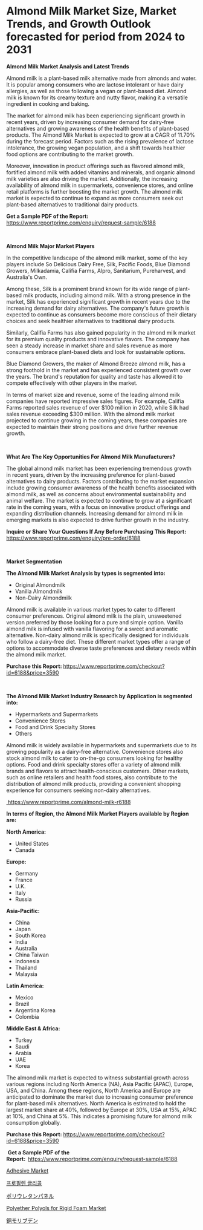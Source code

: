 <p><h1>Almond Milk Market Size, Market Trends, and Growth Outlook forecasted for period from 2024 to 2031</h1></p><p><strong>Almond Milk Market Analysis and Latest Trends</strong></p>
<p><p>Almond milk is a plant-based milk alternative made from almonds and water. It is popular among consumers who are lactose intolerant or have dairy allergies, as well as those following a vegan or plant-based diet. Almond milk is known for its creamy texture and nutty flavor, making it a versatile ingredient in cooking and baking.</p><p>The market for almond milk has been experiencing significant growth in recent years, driven by increasing consumer demand for dairy-free alternatives and growing awareness of the health benefits of plant-based products. The Almond Milk Market is expected to grow at a CAGR of 11.70% during the forecast period. Factors such as the rising prevalence of lactose intolerance, the growing vegan population, and a shift towards healthier food options are contributing to the market growth.</p><p>Moreover, innovation in product offerings such as flavored almond milk, fortified almond milk with added vitamins and minerals, and organic almond milk varieties are also driving the market. Additionally, the increasing availability of almond milk in supermarkets, convenience stores, and online retail platforms is further boosting the market growth. The almond milk market is expected to continue to expand as more consumers seek out plant-based alternatives to traditional dairy products.</p></p>
<p><strong>Get a Sample PDF of the Report:&nbsp;</strong> <a href="https://www.reportprime.com/enquiry/request-sample/6188">https://www.reportprime.com/enquiry/request-sample/6188</a></p>
<p>&nbsp;</p>
<p><strong>Almond Milk Major Market Players</strong></p>
<p><p>In the competitive landscape of the almond milk market, some of the key players include So Delicious Dairy Free, Silk, Pacific Foods, Blue Diamond Growers, Milkadamia, Califia Farms, Alpro, Sanitarium, Pureharvest, and Australia's Own. </p><p>Among these, Silk is a prominent brand known for its wide range of plant-based milk products, including almond milk. With a strong presence in the market, Silk has experienced significant growth in recent years due to the increasing demand for dairy alternatives. The company's future growth is expected to continue as consumers become more conscious of their dietary choices and seek healthier alternatives to traditional dairy products.</p><p>Similarly, Califia Farms has also gained popularity in the almond milk market for its premium quality products and innovative flavors. The company has seen a steady increase in market share and sales revenue as more consumers embrace plant-based diets and look for sustainable options.</p><p>Blue Diamond Growers, the maker of Almond Breeze almond milk, has a strong foothold in the market and has experienced consistent growth over the years. The brand's reputation for quality and taste has allowed it to compete effectively with other players in the market.</p><p>In terms of market size and revenue, some of the leading almond milk companies have reported impressive sales figures. For example, Califia Farms reported sales revenue of over $100 million in 2020, while Silk had sales revenue exceeding $300 million. With the almond milk market projected to continue growing in the coming years, these companies are expected to maintain their strong positions and drive further revenue growth.</p></p>
<p>&nbsp;</p>
<p><strong>What Are The Key Opportunities For Almond Milk Manufacturers?</strong></p>
<p><p>The global almond milk market has been experiencing tremendous growth in recent years, driven by the increasing preference for plant-based alternatives to dairy products. Factors contributing to the market expansion include growing consumer awareness of the health benefits associated with almond milk, as well as concerns about environmental sustainability and animal welfare. The market is expected to continue to grow at a significant rate in the coming years, with a focus on innovative product offerings and expanding distribution channels. Increasing demand for almond milk in emerging markets is also expected to drive further growth in the industry.</p></p>
<p><strong>Inquire or Share Your Questions If Any Before Purchasing This Report:</strong> <a href="https://www.reportprime.com/enquiry/pre-order/6188">https://www.reportprime.com/enquiry/pre-order/6188</a></p>
<p>&nbsp;</p>
<p><strong>Market Segmentation</strong></p>
<p><strong>The Almond Milk Market Analysis by types is segmented into:</strong></p>
<p><ul><li>Original Almondmilk</li><li>Vanilla Almondmilk</li><li>Non-Dairy Almondmilk</li></ul></p>
<p><p>Almond milk is available in various market types to cater to different consumer preferences. Original almond milk is the plain, unsweetened version preferred by those looking for a pure and simple option. Vanilla almond milk is infused with vanilla flavoring for a sweet and aromatic alternative. Non-dairy almond milk is specifically designed for individuals who follow a dairy-free diet. These different market types offer a range of options to accommodate diverse taste preferences and dietary needs within the almond milk market.</p></p>
<p><strong>Purchase this Report:&nbsp;</strong><a href="https://www.reportprime.com/checkout?id=6188&price=3590">https://www.reportprime.com/checkout?id=6188&price=3590</a></p>
<p>&nbsp;</p>
<p><strong>The Almond Milk Market Industry Research by Application is segmented into:</strong></p>
<p><ul><li>Hypermarkets and Supermarkets</li><li>Convenience Stores</li><li>Food and Drink Specialty Stores</li><li>Others</li></ul></p>
<p><p>Almond milk is widely available in hypermarkets and supermarkets due to its growing popularity as a dairy-free alternative. Convenience stores also stock almond milk to cater to on-the-go consumers looking for healthy options. Food and drink specialty stores offer a variety of almond milk brands and flavors to attract health-conscious customers. Other markets, such as online retailers and health food stores, also contribute to the distribution of almond milk products, providing a convenient shopping experience for consumers seeking non-dairy alternatives.</p></p>
<p><a href="https://www.reportprime.com/almond-milk-r6188">&nbsp;https://www.reportprime.com/almond-milk-r6188</a></p>
<p><strong>In terms of Region, the Almond Milk Market Players available by Region are:</strong></p>
<p>
    <p> <strong> North America: </strong>
        <ul>
            <li>United States</li>
            <li>Canada</li>
        </ul>
        </p> 
    <p> <strong> Europe: </strong>
        <ul>
            <li>Germany</li>
            <li>France</li>
            <li>U.K.</li>
            <li>Italy</li>
            <li>Russia</li>
        </ul>
        </p> 
    <p> <strong> Asia-Pacific: </strong>
        <ul>
            <li>China</li>
            <li>Japan</li>
            <li>South Korea</li>
            <li>India</li>
            <li>Australia</li>
            <li>China Taiwan</li>
            <li>Indonesia</li>
            <li>Thailand</li>
            <li>Malaysia</li>
        </ul>
        </p> 
    <p> <strong> Latin America: </strong>
        <ul>
            <li>Mexico</li>
            <li>Brazil</li>
            <li>Argentina Korea</li>
            <li>Colombia</li>
        </ul>
        </p> 
    <p> <strong> Middle East & Africa: </strong>
        <ul>
            <li>Turkey</li>
            <li>Saudi</li>
            <li>Arabia</li>
            <li>UAE</li>
            <li>Korea</li>
        </ul>
    </p>
    </p>
<p><p>The almond milk market is expected to witness substantial growth across various regions including North America (NA), Asia Pacific (APAC), Europe, USA, and China. Among these regions, North America and Europe are anticipated to dominate the market due to increasing consumer preference for plant-based milk alternatives. North America is estimated to hold the largest market share at 40%, followed by Europe at 30%, USA at 15%, APAC at 10%, and China at 5%. This indicates a promising future for almond milk consumption globally.</p></p>
<p><strong>Purchase this Report: </strong><a href="https://www.reportprime.com/checkout?id=6188&price=3590">https://www.reportprime.com/checkout?id=6188&price=3590</a></p>
<p>&nbsp;<strong>Get a Sample PDF of the Report:&nbsp;&nbsp;</strong><a href="https://www.reportprime.com/enquiry/request-sample/6188">https://www.reportprime.com/enquiry/request-sample/6188</a></p>
<p><strong></strong></p>
<p><p><a href="https://issuu.com/reportprime-2/docs/adhesive-market-size-2030.pptx">Adhesive Market</a></p><p><a href="https://medium.com/@joeyjohns20/%ED%94%84%EB%A1%9C%ED%95%84%EB%A0%8C-%EA%B8%80%EB%A6%AC%EC%BD%9C-%EC%8B%9C%EC%9E%A5-%EC%8B%9C%EC%9E%A5-%EC%A0%90%EC%9C%A0%EC%9C%A8-%EC%8B%9C%EC%9E%A5-%EB%8F%99%ED%96%A5-%EB%B0%8F-%EB%AF%B8%EB%9E%98-%EC%84%B1%EC%9E%A5-%ED%83%90%EC%83%89-1b0e04b03038">프로필렌 글리콜</a></p><p><a href="https://medium.com/@byroalenzuela76845/%E3%83%9D%E3%83%AA%E3%82%A6%E3%83%AC%E3%82%BF%E3%83%B3%E3%83%91%E3%83%8D%E3%83%AB%E5%B8%82%E5%A0%B4%E3%81%AE%E5%B1%95%E6%9C%9B-%E7%94%A3%E6%A5%AD%E6%A6%82%E6%B3%81%E3%81%A8%E4%BA%88%E6%B8%AC-2024%E5%B9%B4%E3%81%8B%E3%82%892031%E5%B9%B4-3991adf282a2">ポリウレタンパネル</a></p><p><a href="https://www.linkedin.com/pulse/polyether-polyols-rigid-foam-market-size-global-industry-overview-skzlf?trackingId=Lo4sC2dqjefdbaKJ7RzAsQ%3D%3D">Polyether Polyols for Rigid Foam Market</a></p><p><a href="https://medium.com/@oliveyew35/%E9%8A%85%E3%83%A2%E3%83%AA%E3%83%96%E3%83%87%E3%83%B3%E5%B8%82%E5%A0%B4-%E7%AB%B6%E4%BA%89%E5%88%86%E6%9E%90-%E5%B8%82%E5%A0%B4%E3%83%88%E3%83%AC%E3%83%B3%E3%83%89-2031%E5%B9%B4%E3%81%BE%E3%81%A7%E3%81%AE%E4%BA%88%E6%B8%AC-14321b108b1a">銅モリブデン</a></p></p>